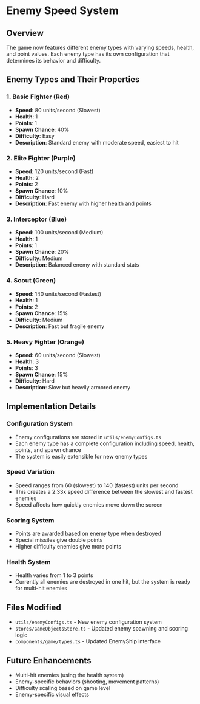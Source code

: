 # Enemy Speed System

## Overview
The game now features different enemy types with varying speeds, health, and point values. Each enemy type has its own configuration that determines its behavior and difficulty.

## Enemy Types and Their Properties

### 1. Basic Fighter (Red)
- **Speed**: 80 units/second (Slowest)
- **Health**: 1
- **Points**: 1
- **Spawn Chance**: 40%
- **Difficulty**: Easy
- **Description**: Standard enemy with moderate speed, easiest to hit

### 2. Elite Fighter (Purple)
- **Speed**: 120 units/second (Fast)
- **Health**: 2
- **Points**: 2
- **Spawn Chance**: 10%
- **Difficulty**: Hard
- **Description**: Fast enemy with higher health and points

### 3. Interceptor (Blue)
- **Speed**: 100 units/second (Medium)
- **Health**: 1
- **Points**: 1
- **Spawn Chance**: 20%
- **Difficulty**: Medium
- **Description**: Balanced enemy with standard stats

### 4. Scout (Green)
- **Speed**: 140 units/second (Fastest)
- **Health**: 1
- **Points**: 2
- **Spawn Chance**: 15%
- **Difficulty**: Medium
- **Description**: Fast but fragile enemy

### 5. Heavy Fighter (Orange)
- **Speed**: 60 units/second (Slowest)
- **Health**: 3
- **Points**: 3
- **Spawn Chance**: 15%
- **Difficulty**: Hard
- **Description**: Slow but heavily armored enemy

## Implementation Details

### Configuration System
- Enemy configurations are stored in `utils/enemyConfigs.ts`
- Each enemy type has a complete configuration including speed, health, points, and spawn chance
- The system is easily extensible for new enemy types

### Speed Variation
- Speed ranges from 60 (slowest) to 140 (fastest) units per second
- This creates a 2.33x speed difference between the slowest and fastest enemies
- Speed affects how quickly enemies move down the screen

### Scoring System
- Points are awarded based on enemy type when destroyed
- Special missiles give double points
- Higher difficulty enemies give more points

### Health System
- Health varies from 1 to 3 points
- Currently all enemies are destroyed in one hit, but the system is ready for multi-hit enemies

## Files Modified
- `utils/enemyConfigs.ts` - New enemy configuration system
- `stores/GameObjectsStore.ts` - Updated enemy spawning and scoring logic
- `components/game/types.ts` - Updated EnemyShip interface

## Future Enhancements
- Multi-hit enemies (using the health system)
- Enemy-specific behaviors (shooting, movement patterns)
- Difficulty scaling based on game level
- Enemy-specific visual effects 